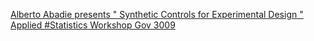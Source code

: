 [Alberto Abadie presents " Synthetic Controls for Experimental Design "   Applied #Statistics Workshop Gov 3009 ](https://qi.tc/qi/109957)